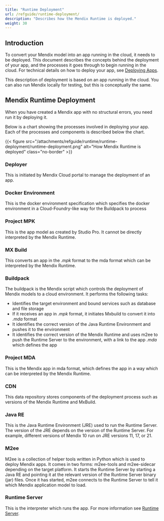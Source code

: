 ```yaml
---
title: "Runtime Deployment"
url: /refguide/runtime-deployment/
description: "Describes how the Mendix Runtime is deployed."
weight: 30
---
```


## Introduction

To convert your Mendix model into an app running in the cloud, it needs to be deployed. This document describes the concepts behind the deployment of your app, and the processes it goes through to begin running in the cloud. For technical details on how to deploy your app, see [Deploying Apps](/deployment/).

This description of deployment is based on an app running in the cloud. You can also run Mendix locally for testing, but this is conceptually the same.

## Mendix Runtime Deployment

When you have created a Mendix app with no structural errors, you need run it by deploying it.

Below is a chart showing the processes involved in deploying your app. Each of the processes and components is described below the chart.

{{< figure src="/attachments/refguide/runtime/runtime-deployment/runtime-deployment.png" alt="How Mendix Runtime is deployed" class="no-border" >}}

### Deployer

This is initiated by Mendix Cloud portal to manage the deployment of an app.

### Docker Environment

This is the docker environment specification which specifies the docker environment in a Cloud-Foundry-like way for the Buildpack to process

### Project MPK

This is the app model as created by Studio Pro. It cannot be directly interpreted by the Mendix Runtime.

### MX Build

This converts an app in the *.mpk* format to the mda format which can be interpreted by the Mendix Runtime.

### Buildpack

The buildpack is the Mendix script which controls the deployment of Mendix models to a cloud environment. It performs the following tasks:

* Identifies the target environment and bound services such as database and file storage
* If it receives an app in *.mpk* format, it initiates Mxbuild to convert it into *.mda* format
* It identifies the correct version of the Java Runtime Environment and pushes it to the environment
* It identifies the correct version of the Mendix Runtime and uses m2ee to push the Runtime Server to the environment, with a link to the app *.mda* which defines the app

### Project MDA

This is the Mendix app in mda format, which defines the app in a way which can be interpreted by the Mendix Runtime.

### CDN

This data repository stores components of the deployment process such as versions of the Mendix Runtime and MxBuild.

### Java RE

This is the Java Runtime Environment (JRE) used to run the Runtime Server. The version of the JRE depends on the version of the Runtime Server. For example, different versions of Mendix 10 run on JRE versions 11, 17, or 21.

### M2ee

M2ee is a collection of helper tools written in Python which is used to deploy Mendix apps. It comes in two forms: m2ee-tools and m2ee-sidecar depending on the target platform.
It starts the Runtime Server by starting a Java RE and pointing it at the relevant version of the Runtime Server binary (jar) files. Once it has started, m2ee connects to the Runtime Server to tell it which Mendix application model to load.

### Runtime Server

This is the interpreter which runs the app. For more information see [Runtime Server](/refguide/runtime-server/).
